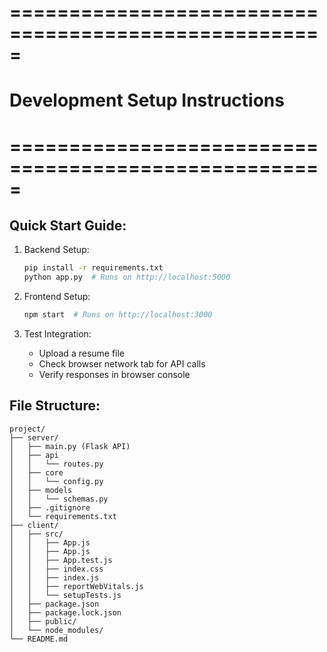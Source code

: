 
# =====================================================
# Development Setup Instructions
# =====================================================


## Quick Start Guide:

1. Backend Setup:
   ```bash
   pip install -r requirements.txt
   python app.py  # Runs on http://localhost:5000
   ```

2. Frontend Setup:
   ```bash
   npm start  # Runs on http://localhost:3000
   ```

3. Test Integration:
   - Upload a resume file
   - Check browser network tab for API calls
   - Verify responses in browser console

## File Structure:
```
project/
├── server/
│   ├── main.py (Flask API)
│   ├── api
│   │   └── routes.py
│   ├── core
│   │   └── config.py
│   ├── models
│   │   └── schemas.py
│   ├── .gitignore
│   └── requirements.txt
├── client/
│   ├── src/
│   │   ├── App.js
│   │   ├── App.js
│   │   ├── App.test.js
│   │   ├── index.css
│   │   ├── index.js
│   │   ├── reportWebVitals.js
│   │   └── setupTests.js
│   ├── package.json
│   ├── package.lock.json
│   ├── public/
│   └── node_modules/
└── README.md
```
